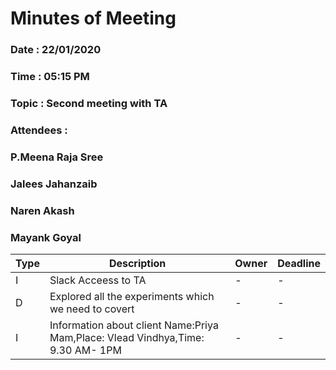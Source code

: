 # Minutes of Meeting

### Date : 22/01/2020
### Time : 05:15 PM
### Topic : Second meeting with TA
### Attendees :
### P.Meena Raja Sree  
### Jalees Jahanzaib
### Naren Akash
### Mayank Goyal

Type | Description | Owner | Deadline
---- | ---- | ---- | ----
I |Slack Acceess to TA| - | -
D |Explored all the experiments which we need to covert | - | - |
I | Information about client Name:Priya Mam,Place: Vlead Vindhya,Time: 9.30 AM- 1PM  | - | -
